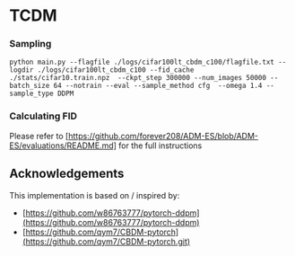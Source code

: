 # TCDM

### Sampling 
  
 ``` python main.py --flagfile ./logs/cifar100lt_cbdm_c100/flagfile.txt --logdir ./logs/cifar100lt_cbdm_c100 --fid_cache ./stats/cifar10.train.npz  --ckpt_step 300000 --num_images 50000 --batch_size 64 --notrain --eval --sample_method cfg  --omega 1.4 --sample_type DDPM ```

### Calculating FID
Please refer to [https://github.com/forever208/ADM-ES/blob/ADM-ES/evaluations/README.md] for the full instructions

## Acknowledgements

This implementation is based on / inspired by:

- [https://github.com/w86763777/pytorch-ddpm](https://github.com/w86763777/pytorch-ddpm) 
- [https://github.com/qym7/CBDM-pytorch](https://github.com/qym7/CBDM-pytorch.git)
